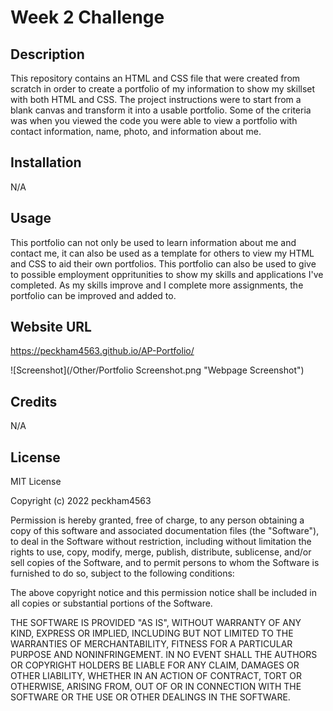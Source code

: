# Week 2 Challenge

## Description
This repository contains an HTML and CSS file that were created from scratch in order to create a portfolio of my information to show my skillset with both HTML and CSS. The project instructions were to start from a blank canvas and transform it into a usable portfolio. Some of the criteria was when you viewed the code you were able to view a portfolio with contact information, name, photo, and information about me.
## Installation

N/A

## Usage

This portfolio can not only be used to learn information about me and contact me, it can also be used as a template for others to view my HTML and CSS to aid their own portfolios. This portfolio can also be used to give to possible employment oppritunities to show my skills and applications I've completed. As my skills improve and I complete more assignments, the portfolio can be improved and added to. 

## Website URL

https://peckham4563.github.io/AP-Portfolio/

![Screenshot](/Other/Portfolio Screenshot.png "Webpage Screenshot")

## Credits

N/A

## License

MIT License

Copyright (c) 2022 peckham4563

Permission is hereby granted, free of charge, to any person obtaining a copy
of this software and associated documentation files (the "Software"), to deal
in the Software without restriction, including without limitation the rights
to use, copy, modify, merge, publish, distribute, sublicense, and/or sell
copies of the Software, and to permit persons to whom the Software is
furnished to do so, subject to the following conditions:

The above copyright notice and this permission notice shall be included in all
copies or substantial portions of the Software.

THE SOFTWARE IS PROVIDED "AS IS", WITHOUT WARRANTY OF ANY KIND, EXPRESS OR
IMPLIED, INCLUDING BUT NOT LIMITED TO THE WARRANTIES OF MERCHANTABILITY,
FITNESS FOR A PARTICULAR PURPOSE AND NONINFRINGEMENT. IN NO EVENT SHALL THE
AUTHORS OR COPYRIGHT HOLDERS BE LIABLE FOR ANY CLAIM, DAMAGES OR OTHER
LIABILITY, WHETHER IN AN ACTION OF CONTRACT, TORT OR OTHERWISE, ARISING FROM,
OUT OF OR IN CONNECTION WITH THE SOFTWARE OR THE USE OR OTHER DEALINGS IN THE
SOFTWARE.
